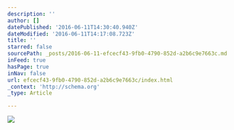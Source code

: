 ```yaml
---
description: ''
author: []
datePublished: '2016-06-11T14:30:40.940Z'
dateModified: '2016-06-11T14:17:08.723Z'
title: ''
starred: false
sourcePath: _posts/2016-06-11-efcecf43-9fb0-4790-852d-a2b6c9e7663c.md
inFeed: true
hasPage: true
inNav: false
url: efcecf43-9fb0-4790-852d-a2b6c9e7663c/index.html
_context: 'http://schema.org'
_type: Article

---
```

![](https://the-grid-user-content.s3-us-west-2.amazonaws.com/5a87cdfd-ba1c-46a3-8145-8032bf19dfa4.jpg)